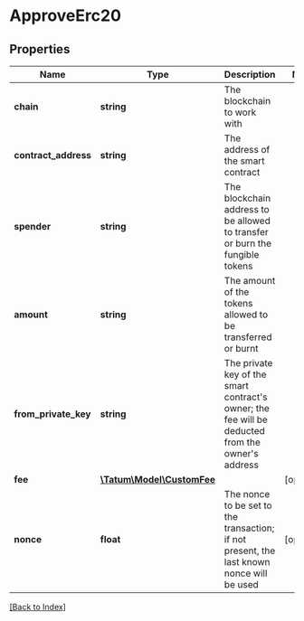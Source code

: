 # ApproveErc20

## Properties

Name | Type | Description | Notes
------------ | ------------- | ------------- | -------------
**chain** | **string** | The blockchain to work with |
**contract_address** | **string** | The address of the smart contract |
**spender** | **string** | The blockchain address to be allowed to transfer or burn the fungible tokens |
**amount** | **string** | The amount of the tokens allowed to be transferred or burnt |
**from_private_key** | **string** | The private key of the smart contract&#39;s owner; the fee will be deducted from the owner&#39;s address |
**fee** | [**\Tatum\Model\CustomFee**](CustomFee.md) |  | [optional]
**nonce** | **float** | The nonce to be set to the transaction; if not present, the last known nonce will be used | [optional]

[[Back to Index]](../index.md)
